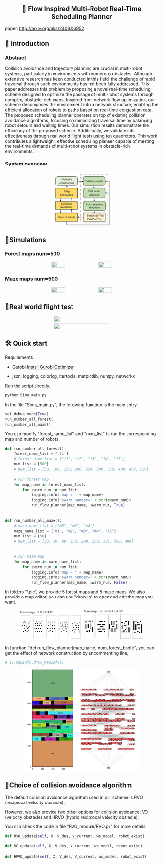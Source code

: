 <div align="center">
<h2>🌊 Flow Inspired Multi-Robot Real-Time Scheduling Planner</h2>
</div>


paper: http://arxiv.org/abs/2409.06952

## 📜 Introduction

### Abstract
Collision avoidance and trajectory planning are crucial in multi-robot systems, particularly in environments
with numerous obstacles. Although extensive research has been conducted in this field, the challenge of rapid traversal
through such environments has not been fully addressed. This
paper addresses this problem by proposing a novel real-time
scheduling scheme designed to optimize the passage of multi-robot systems through complex, obstacle-rich maps. Inspired
from network flow optimization, our scheme decomposes the
environment into a network structure, enabling the efficient
allocation of robots to paths based on real-time congestion data.
The proposed scheduling planner operates on top of existing
collision avoidance algorithms, focusing on minimizing traversal
time by balancing robot detours and waiting times. Our
simulation results demonstrate the efficiency of the proposed
scheme. Additionally, we validated its effectiveness through real
world flight tests using ten quadrotors. This work contributes
a lightweight, effective scheduling planner capable of meeting
the real-time demands of multi-robot systems in obstacle-rich
environments.

### System overview

<div align=center><img src="imgs/system.jpg" height=40% width=40% ></div>

## 📍Simulations
### Forest maps num=500

<p align="center">
  <img src="imgs/f1.gif" width = 30% height = 30%/>
  <img src="imgs/f5.gif" width = 30% height = 30%/>
</p>

### Maze maps num=500

<p align="center">
  <img src="imgs/m1.gif" width = 30% height = 30%/>
  <img src="imgs/m2.gif" width = 30% height = 30%/>
</p>


## 🚀Real world flight test

<p align="center">
  <img src="imgs/real55.gif" width = 60% height = 50%/>
  <img src="imgs/real334.gif" width = 60% height = 50%/>
</p>


## 🛠️ Quick start


Requirements
- Gurobi
[Install Gurobi Optimizer](https://support.gurobi.com/hc/en-us/articles/4534161999889-How-do-I-install-Gurobi-Optimizer)

- json, logging, colorlog, itertools, matplotlib, numpy, networkx

Run the script directly.
```bash
python Simu_main.py
```

In the file "Simu_main.py", the following function is the main entry.
```python
set_debug_mode(True)
run_number_all_forest()
run_number_all_maze()
```

You can modify "forest_name_list" and "num_list" to run the corresponding map and number of robots.

```python
def run_number_all_forest():
    forest_name_list = ["f1"]
    # forest_name_list = ["f1", "f2", "f3", "f4", "f5"]
    num_list = [500]
    # num_list = [50, 100, 150, 200, 250, 300, 350, 400, 450, 500]

    # run forest map
    for map_name in forest_name_list:
        for swarm_num in num_list:
            logging.info("map = " + map_name)
            logging.info("swarm number=" + str(swarm_num))
            run_flow_planner(map_name, swarm_num, True)


def run_number_all_maze():
    # maze_name_list = ["m5", "m3", "m4"]
    maze_name_list = ["m1", "m2", "m3", "m4", "m5"]
    num_list = [50]
    # num_list = [30, 50, 80, 150, 200, 250, 300, 350, 400]


    # run maze map
    for map_name in maze_name_list:
        for swarm_num in num_list:
            logging.info("map = " + map_name)
            logging.info("swarm number=" + str(swarm_num))
            run_flow_planner(map_name, swarm_num, False)
```

In folders "\pic", we provide 5 forest maps and 5 maze maps. 
We also provide a map editor, you can use "draw.io" to open and edit the map you want.

<div align=center>
<img src="imgs/forest.jpg" height=41% width=41% >
<img src="imgs/maze.jpg" height=40% width=40% >
</div>

In function "def run_flow_planner(map_name, num, forest_bool):", you can get the effect of network construction by uncommenting line,
```python
# s1.mapInfo.draw_mapInfo()
```
<div align=center>
<img src="imgs/cell.jpg" height=41% width=35% >
<img src="imgs/net.jpg" height=40% width=40% >
</div>

## 🎯Choice of collision avoidance algorithm

The default collision avoidance algorithm used in our scheme is RVO (reciprocal velocity obstacle). 

However, we also provide two other options for collision avoidance: VO (velocity obstacle) and HRVO (hybrid reciprocal velocity obstacle).

You can check the code in file "RVO_module/RVO.py" for more details.

```python
def RVO_update(self, X, V_des, V_current, ws_model, robot_exist)

def VO_update(self, X, V_des, V_current, ws_model, robot_exist)

def HRVO_update(self, X, V_des, V_current, ws_model, robot_exist)
```